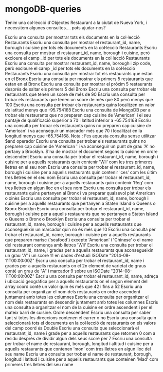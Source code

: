 # mongoDB-queries

Tenim una col·lecció d'Objectes Restaurant a la ciutat de Nueva York, i necessitem algunes consultes.... pots ajudar-nos?

Escriu una consulta per mostrar tots els documents en la col·lecció Restaurants
Escriu una consulta per mostrar el restaurant_id, name, borough i cuisine per tots els documents en la col·lecció Restaurants
Escriu una consulta per mostrar el restaurant_id, name, borough i cuisine, però excloure el camp _id per tots els documents en la col·lecció Restaurants
Escriu una consulta per mostrar restaurant_id, name, borough i zip code, però excloure el camp _id per tots els documents en la col·lecció Restaurants
Escriu una consulta per mostrar tot els restaurants que estan en el Bronx
Escriu una consulta per mostrar els primers 5 restaurants que estan en el Bronx
Escriu una consulta per mostrar el pròxim 5 restaurants després de saltar els primers 5 del Bronx
Escriu una consulta per trobar els restaurants que tenen un score de més de 90
Escriu una consulta per trobar els restaurants que tenen un score de més que 80 però menys que 100
Escriu una consulta per trobar els restaurants quins localitzen en valor de latitud menys que -95.754168
Escriu una consulta de MongoDB per a trobar els restaurants que no preparen cap cuisine de 'American' i el seu puntaje de qualificació superior a 70 i latitud inferior a -65.754168
Escriu una consulta per trobar els restaurants quins no preparen cap cuisine de 'American' i va aconseguir un marcador més que 70 i localitzat en la longitud menys que -65.754168. Nota : Fes aquesta consulta sense utilitzar $and operador
Escriu una consulta per trobar els restaurants quins no preparen cap cuisine de 'American ' i va aconseguir un punt de grau 'A' no pertany a Brooklyn. S'ha de mostrar el document segons la cuisine en ordre descendent
Escriu una consulta per trobar el restaurant_id, name, borough i cuisine per a aquells restaurants quin contenir 'Wil' com les tres primeres lletres en el seu nom
Escriu una consulta per trobar el restaurant_id, name, borough i cuisine per a aquells restaurants quin contenir 'ces' com les últim tres lletres en el seu nom
Escriu una consulta per trobar el restaurant_id, name, borough i cuisine per a aquells restaurants quin contenir 'Reg' com tres lletres en algun lloc en el seu nom
Escriu una consulta per trobar els restaurants quins pertanyen al Bronx i va preparar qualsevol plat American o xinès
Escriu una consulta per trobar el restaurant_id, name, borough i cuisine per a aquells restaurants que pertanyen a Staten Island o Queens o Bronx  Brooklyn
Escriu una consulta per trobar el restaurant_id, name, borough i cuisine per a aquells restaurants que no pertanyen a Staten Island o Queens o Bronx o Brooklyn
Escriu una consulta per trobar el restaurant_id, name, borough i cuisine per a aquells restaurants que aconsegueixin un marcador quin no és més que 10
Escriu una consulta per trobar el restaurant_id, name, borough i cuisine per a aquells restaurants que preparen marisc ('seafood') excepte 'American' i 'Chinese' o el name del restaurant comença amb lletres 'Wil'
Escriu una consulta per trobar el restaurant_id, name, i grades per a aquells restaurants que aconsegueixin un grau "A" i un score 11 en dades d'estudi ISODate "2014-08-11T00:00:00Z"
Escriu una consulta per trobar el restaurant_id, name i grades per a aquells restaurants on el 2n element de varietat de graus conté un grau de "A" i marcador 9 sobre un ISODate "2014-08-11T00:00:00Z"
Escriu una consulta per trobar el restaurant_id, name, adreça i ubicació geogràfica per a aquells restaurants on el segon element del array coord conté un valor quin és més que 42 i fins a 52
Escriu una consulta per organitzar el nom dels restaurants en ordre ascendent juntament amb totes les columnes
Escriu una consulta per organitzar el nom dels restaurants en descendir juntament amb totes les columnes
Escriu una consulta a organitzar el nom de la cuisine en ordre ascendent i per el mateix barri de cuisine. Ordre descendent
Escriu una consulta per saber tant si totes les direccions contenen el carrer o no
Escriu una consulta quin seleccionarà tots el documents en la col·lecció de restaurants on els valors del camp coord és Double
Escriu una consulta que seleccionarà el restaurant_id, name i grade per a aquells restaurants que retornen 0 com a residu després de dividir algun dels seus score per 7
Escriu una consulta per trobar el name de restaurant, borough, longitud i altitud i cuisine per a aquells restaurants que contenen 'mon' com tres lletres en algun lloc del seu name
Escriu una consulta per trobar el name de restaurant, borough, longitud i latitud i cuisine per a aquells restaurants que conteinen 'Mad' com primeres tres lletres del seu name

